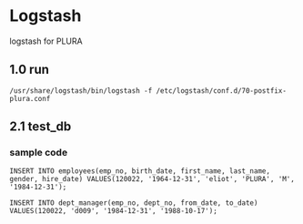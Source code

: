 # Logstash
logstash for PLURA

## 1.0 run

    /usr/share/logstash/bin/logstash -f /etc/logstash/conf.d/70-postfix-plura.conf 

## 2.1 test_db

### sample code

    INSERT INTO employees(emp_no, birth_date, first_name, last_name, gender, hire_date) VALUES(120022, '1964-12-31', 'eliot', 'PLURA', 'M', '1984-12-31');
    
    INSERT INTO dept_manager(emp_no, dept_no, from_date, to_date) VALUES(120022, 'd009', '1984-12-31', '1988-10-17');

